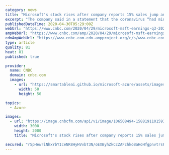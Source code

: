 ```yaml
---
category: news
title: "Microsoft's stock rises after company reports 15% sales jump and says coronavirus had 'minimal' impact on revenue"
excerpt: "The company said in a statement that the coronavirus “had minimal net impact on the total company revenue” in the quarter and that “effects of COVID-19 may not be fully reflected in the financial results until future periods."
publishedDateTime: 2020-04-30T05:29:00Z
webUrl: "https://www.cnbc.com/2020/04/29/microsoft-msft-earnings-q3-2020.html"
ampWebUrl: "https://www.cnbc.com/amp/2020/04/29/microsoft-msft-earnings-q3-2020.html"
cdnAmpWebUrl: "https://www-cnbc-com.cdn.ampproject.org/c/s/www.cnbc.com/amp/2020/04/29/microsoft-msft-earnings-q3-2020.html"
type: article
quality: 81
heat: 81
published: true

provider:
  name: CNBC
  domain: cnbc.com
  images:
    - url: "https://smartableai.github.io/microsoft-azure/assets/images/organizations/cnbc.com-50x50.jpg"
      width: 50
      height: 50

topics:
  - Azure

images:
  - url: "https://image.cnbcfm.com/api/v1/image/106508494-1588191101593msft.jpg?v=1588191126"
    width: 3000
    height: 2000
    title: "Microsoft's stock rises after company reports 15% sales jump and says coronavirus had 'minimal' impact on revenue"

secured: "r5pHewriNhxYbYIceNR8HyHVvbT3N/oEXByhZkCcZAFchkoBaHoHfgpnvtrsFXu6JLM0mPcTlgqxuxhQC4N/RNM7n2lQ5Zh7Skcgx4HfCMPtSqoPSTRc/ruaml26ovdCyEDxgDk8imnHFTY/VqFapkC9nnpY0qH6K/tSbmP+xdLZt55pxpxrBqY8PxWL54CKzyNratQuXrjsNZgrR/WwWhDCx6H56EKTzNY4uBAGu6kOJWErzpknfL8oUK6AmGRRNICBLhxo2B5OSAiUPJAQmuUp3+w+DUjAAmvT/XPlbB8XP/O7Vx9gVn5cB6I6B18w0G5Xs9F+Tt1eyPjkn6EcEWz+PkE0SwVx6K0ACYfC/gLDUEYxxVC5mQxXGG2f0Jd4FfLm2g9diW2ce6VxutpNhWYGUvYK49w9YtnkV85UrusUu4ehp1LsnXjQpZn4HG4+Zv5TwigdRANaJJDHQxIWhvsXE52lRx1vzh9rKkdUMjg=;7rgyA6RMAEwD5vUkmlI47A=="
---
```


